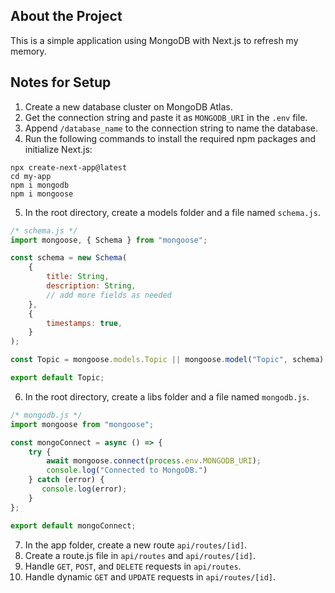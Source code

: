 ## About the Project

This is a simple application using MongoDB with Next.js to refresh my memory.

## Notes for Setup

1. Create a new database cluster on MongoDB Atlas.
2. Get the connection string and paste it as `MONGODB_URI` in the `.env` file.
3. Append `/database_name` to the connection string to name the database.
4. Run the following commands to install the required npm packages and initialize Next.js:
```
npx create-next-app@latest
cd my-app
npm i mongodb
npm i mongoose
```
5. In the root directory, create a models folder and a file named `schema.js`.
```js
/* schema.js */
import mongoose, { Schema } from "mongoose";

const schema = new Schema(
    {
        title: String,
        description: String,
        // add more fields as needed
    },
    {
        timestamps: true,
    }
);

const Topic = mongoose.models.Topic || mongoose.model("Topic", schema);

export default Topic;
```
6. In the root directory, create a libs folder and a file named `mongodb.js`.
```js
/* mongodb.js */
import mongoose from "mongoose";

const mongoConnect = async () => {
    try {
        await mongoose.connect(process.env.MONGODB_URI);
        console.log("Connected to MongoDB.")
    } catch (error) {
       console.log(error);
    }
};

export default mongoConnect;
```
7. In the app folder, create a new route `api/routes/[id]`.
8. Create a route.js file in `api/routes` and `api/routes/[id]`.
9. Handle `GET`, `POST`, and `DELETE` requests in `api/routes`.
10. Handle dynamic `GET` and `UPDATE` requests in `api/routes/[id]`.